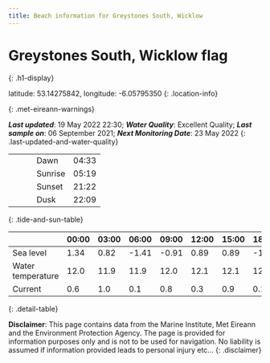 ```yaml
---
title: Beach information for Greystones South, Wicklow
---
```

# Greystones South, Wicklow <span class="material-icons blue-flag" alt="This a Blue Flag beach">flag</span>
{: .h1-display}

latitude: 53.14275842, longitude: -6.05795350
{: .location-info}


{: .met-eireann-warnings}

___Last updated___: 19 May 2022 22:30; ___Water Quality___: Excellent Quality;
___Last sample on___: 06 September 2021; ___Next Monitoring Date___: 23 May 2022
{: .last-updated-and-water-quality}

|   |   |   |   |   |
|---|---|---|---|---|
|   |   |   | Dawn  | 04:33 |
|   |   |   | Sunrise  | 05:19 |
|   |   |   | Sunset  | 21:22 |
|   |   |   | Dusk  | 22:09 |
{: .tide-and-sun-table}

<div></div>

| | 00:00 | 03:00 | 06:00 | 09:00 | 12:00 | 15:00 | 18:00 | 21:00 |
|---|---|---|---|---|---|---|---|---|
| Sea level | 1.34 | 0.82 | -1.41 | -0.91| 0.89 | 0.89 | -1.04 | -0.82 |
| Water temperature | 12.0 | 11.9 | 11.9 | 12.0 | 12.1 | 12.1 | 12.1 | 12.1 |
| Current | 0.6 | 1.0 | 0.1 | 0.8 | 0.3| 0.9 | 0.1 | 0.8 |
{: .detail-table}

__Disclaimer__: This page contains data from the Marine Institute,
Met Eireann and the Environment Protection Agency. The page is provided for
information purposes only and is not to be used for navigation. No liability
is assumed if information provided leads to personal injury etc...
{: .disclaimer}